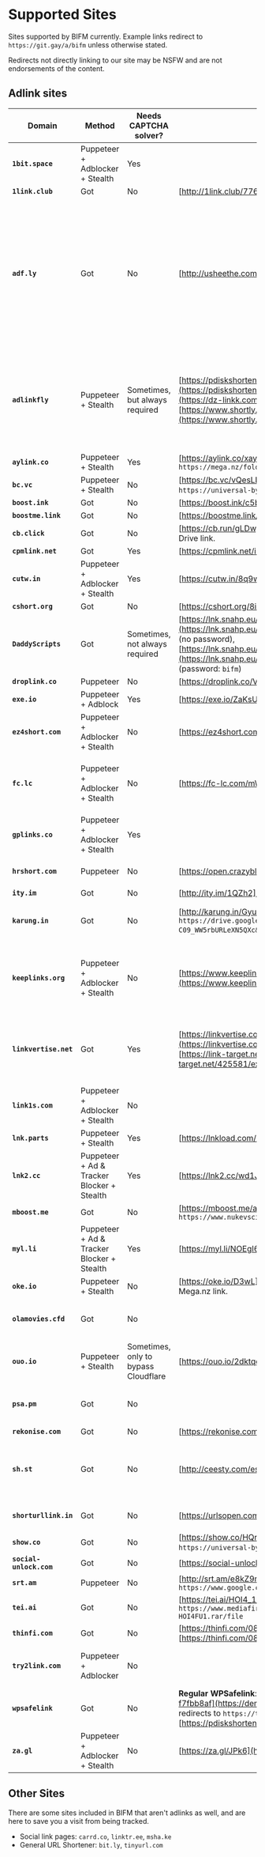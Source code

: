# Supported Sites

Sites supported by BIFM currently. Example links redirect to `https://git.gay/a/bifm` unless otherwise stated.

Redirects not directly linking to our site may be NSFW and are not endorsements of the content.

## Adlink sites
|Domain|Method|Needs CAPTCHA solver?|Example Links|Additional Domains|Additional Notes|
|---|---|---|---|---|---|
|**`1bit.space`**|Puppeteer + Adblocker + Stealth|Yes||Need a SFW and legal example |
|**`1link.club`**|Got|No|[http://1link.club/77679](http://1link.club/77679)|||
|**`adf.ly`**|Got|No|[http://usheethe.com/T3F5](http://usheethe.com/T3F5)|`usheethe.com`|There is not a complete list of domains under adf.ly's net that I could find, but there is an algorythm for finding adf.ly links and automatically bypassing it.|
|**`adlinkfly`**|Puppeteer + Stealth|Sometimes, but always required|[https://pdiskshortener.com/6I2CR2](https://pdiskshortener.com/6I2CR2), [https://dz-linkk.com/N2xFP](https://dz-linkk.com/N2xFP), [https://www.shortly.xyz/r/74fee2919710769f09131da1beb8243e](https://www.shortly.xyz/r/74fee2919710769f09131da1beb8243e)|`adlinkfly.mightyscripts.xyz`, `pdiskshortener.com`, `dzlinkk.com`|Like adf.ly, there is not a list of adlinkfly sites, but there is an algorithm to find and bypass them.|
|**`aylink.co`**|Puppeteer + Stealth|Yes|[https://aylink.co/xay664](https://aylink.co/xay664) redirects to `https://mega.nz/folder/hpIAnRLS#fJZX651qRZdf_DU2Y_k0kA`||
|**`bc.vc`**|Puppeteer + Stealth|No|[https://bc.vc/vQesLIh](https://bc.vc/vQesLIh) redirects to `https://universal-bypass.org/`.||
|**`boost.ink`**|Got|No|[https://boost.ink/c5bba](https://boost.ink/c5bba)|`bst.gg`, `bst.wtf`, `booo.st`||
|**`boostme.link`**|Got|No|[https://boostme.link/iX9Krf](https://boostme.link/iX9Krf)||
|**`cb.click`**|Got|No|[https://cb.run/gLDw](https://cb.run/gLDw) redirects to a broken Google Drive link.|`cb.run`||
|**`cpmlink.net`**|Got|Yes|[https://cpmlink.net/i7FyAQ](https://cpmlink.net/i7FyAQ)||
|**`cutw.in`**|Puppeteer + Adblocker + Stealth|Yes|[https://cutw.in/8q9wzl](https://cutw.in/8q9wzl)|||
|**`cshort.org`**|Got|No|[https://cshort.org/8i8dwPx0](https://cshort.org/8i8dwPx0)|
|**`DaddyScripts`**|Got|Sometimes, not always required|[https://lnk.snahp.eu/EBRs14BxyZ5oIlvrEx4EZGPlrwGm31VeNZ1Uo](https://lnk.snahp.eu/EBRs14BxyZ5oIlvrEx4EZGPlrwGm31VeNZ1Uo) (no password), [https://lnk.snahp.eu/W4hPgdadk7F9WtY5hb00uCdWzHZK5n5kt32ZG](https://lnk.snahp.eu/W4hPgdadk7F9WtY5hb00uCdWzHZK5n5kt32ZG) (password: `bifm`)|||
|**`droplink.co`**|Puppeteer|No|[https://droplink.co/VOpK](https://droplink.co/VOpK)|||
|**`exe.io`**|Puppeteer + Adblock|Yes|[https://exe.io/ZaKsUgDc](https://exe.io/ZaKsUgDc)|`exey.io`||
|**`ez4short.com`**|Puppeteer + Adblocker + Stealth|No|[https://ez4short.com/nzcU](https://ez4short.com/nzcU)|||
|**`fc.lc`**|Puppeteer + Adblocker + Stealth|No|[https://fc-lc.com/mWGCzBwu](https://fc-lc.com/mWGCzBwu)|`fc-lc.com`|Not officially a seperate extractor, this uses the `exeio` extractor.|
|**`gplinks.co`**|Puppeteer + Adblocker + Stealth|Yes||`gplinks.in`|Need example link that is SFW and legal.|
|**`hrshort.com`**|Puppeteer|No|[https://open.crazyblog.in/tXDGig](https://open.crazyblog.in/tXDGig)|`crazyblog.in`, `open.crazyblog.in`, `redd.crazyblog.in`||
|**`ity.im`**|Got|No|[http://ity.im/1QZh2](http://ity.im/1QZh2)|||
|**`karung.in`**|Got|No|[http://karung.in/Gyucc](http://karung.in/Gyucc) redirects to `https://drive.google.com/uc?id=0B263gKU-C09_WW5rbURLeXN5QXc&export=download`.||Passworded links are currently not supported.|
|**`keeplinks.org`**|Puppeteer + Adblocker + Stealth|No|[https://www.keeplinks.org/p100/62b878489fbc5](https://www.keeplinks.org/p100/62b878489fbc5)||Passworded links don't need a password due to a cookie exploit.|
|**`linkvertise.net`**|Got|Yes|[https://linkvertise.com/425581/example1](https://linkvertise.com/425581/example1) for regular redirects, [https://link-target.net/425581/example](https://link-target.net/425581/example) for a paste|`linkvertise.com`, `up-to-down.net`, `link-to.net`, `direct-link.net`, `linkvertise.download`, `file-link.net`, `link-center.net`, `link-target.net`, `link-hub.net`||
|**`link1s.com`**|Puppeteer + Adblocker + Stealth|No|||Need example link that is SFW and legal.|
|**`lnk.parts`**|Puppeteer + Stealth|Yes|[https://lnkload.com/2z8aF](https://lnkload.com/2z8aF)|`link.tl`, `lnkload.com`||
|**`lnk2.cc`**|Puppeteer + Ad & Tracker Blocker + Stealth|Yes|[https://lnk2.cc/wd1J1](https://lnk2.cc/wd1J1)||
|**`mboost.me`**|Got|No|[https://mboost.me/a/47n](https://mboost.me/a/47n) redirects to `https://www.nukevscity.com/hehehehaw5`|||
|**`myl.li`**|Puppeteer + Ad & Tracker Blocker + Stealth|Yes|[https://myl.li/NOEgI6aOp3bF](https://myl.li/NOEgI6aOp3bF)|`mylink.vc`||
|**`oke.io`**|Puppeteer + Stealth|No|[https://oke.io/D3wL](https://oke.io/D3wL) redirects to a broken Mega.nz link.|||
|**`olamovies.cfd`**|Got|No||`olamovies.top`|Need example link that is SFW and legal.|
|**`ouo.io`**|Puppeteer + Stealth|Sometimes, only to bypass Cloudflare|[https://ouo.io/2dktqo](https://ouo.io/2dktqo)|`ouo.press`||
|**`psa.pm`**|Got|No|||Need example link that is SFW and legal.|
|**`rekonise.com`**|Got|No|[https://rekonise.com/bifm-jv7k6](https://rekonise.com/bifm-jv7k6)||
|**`sh.st`**|Got|No|[http://ceesty.com/es47QR](http://ceesty.com/es47QR)|`ceesty.com`, `cestyy.com`, `clkme.me`, `clkmein.com`, `cllkme.com`, `corneey.com`, `destyy.com`, `festyy.com`, `gestyy.com`, `jnw0.me`, `xiw34.com`, `wiid.me`|The list to the right may not be 100% correct or complete.|
|**`shorturllink.in`**|Got|No|[https://urlsopen.com/DC6F](https://urlsopen.com/DC6F)|`urlsopen.com`, `blog.textpage.xyz`, `short.url2go.in`||
|**`show.co`**|Got|No|[https://show.co/HQrPtta](https://show.co/HQrPtta) redirects to `https://universal-bypass.org/`.||
|**`social-unlock.com`**|Got|No|[https://social-unlock.com/417pK](https://social-unlock.com/417pK)|||
|**`srt.am`**|Puppeteer|No|[http://srt.am/e8kZ9m](http://srt.am/e8kZ9m) redirects to `https://www.google.com/`|`short.am`||
|**`tei.ai`**|Got|No|[https://tei.ai/HOI4_1_11_11](https://tei.ai/HOI4_1_11_11) redirects to `https://www.mediafire.com/file/mmxskm3b1uanzfn/OG9134-HOI4FU1.rar/file`|`tii.ai`||
|**`thinfi.com`**|Got|No|[https://thinfi.com/088ud](https://thinfi.com/088ud) (no password), [https://thinfi.com/088uk](https://thinfi.com/088uk) (password: `bifm`)||
|**`try2link.com`**|Puppeteer + Adblocker|No|||Need example link that is SFW and legal.|
|**`wpsafelink`**|Got|No|**Regular WPSafelink**: [https://demo-safelink.themeson.com/template1/?f7fbb8af](https://demo-safelink.themeson.com/template1/?f7fbb8af) redirects to `https://themeson.com/safelink/`**Long WPSafelink**: [https://pdiskshortener.in/svJ1](https://pdiskshortener.in/svJ1)|`demo-safelink.themeson.com`||
|**`za.gl`**|Puppeteer + Adblocker + Stealth|No|[https://za.gl/JPk6](https://za.gl/JPk6)|`za.uy`, `zee.gl`||

## Other Sites

There are some sites included in BIFM that aren't adlinks as well, and are here to save you a visit from being tracked.

- Social link pages: `carrd.co`, `linktr.ee`, `msha.ke`
- General URL Shortener: `bit.ly`, `tinyurl.com`